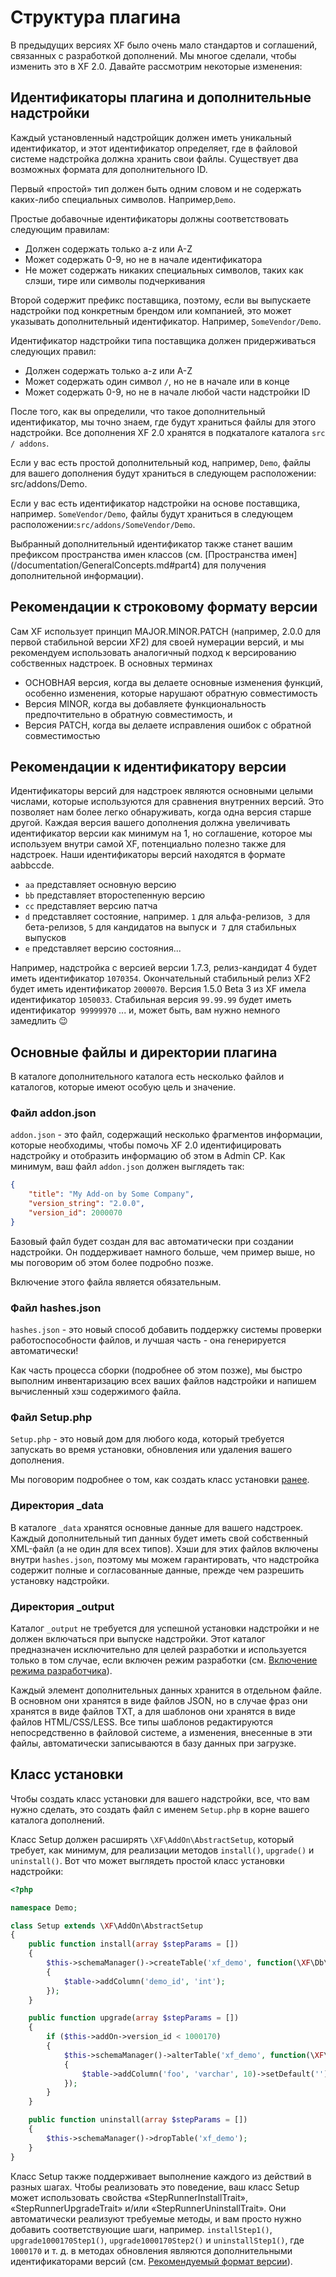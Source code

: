 # <a name="part0"></a>Структура плагина

В предыдущих версиях XF было очень мало стандартов и соглашений, связанных с разработкой дополнений. Мы многое сделали, чтобы изменить это в XF 2.0. Давайте рассмотрим некоторые изменения:

## <a name="part1"></a>Идентификаторы плагина и дополнительные надстройки
Каждый установленный надстройщик должен иметь уникальный идентификатор, и этот идентификатор определяет, где в файловой системе надстройка должна хранить свои файлы. Существует два возможных формата для дополнительного ID.

Первый «простой» тип должен быть одним словом и не содержать каких-либо специальных символов. Например,`Demo`.

Простые добавочные идентификаторы должны соответствовать следующим правилам:

* Должен содержать только a-z или A-Z
* Может содержать 0-9, но не в начале идентификатора
* Не может содержать никаких специальных символов, таких как слэши, тире или символы подчеркивания

Второй содержит префикс поставщика, поэтому, если вы выпускаете надстройки под конкретным брендом или компанией, это может указывать дополнительный идентификатор. Например, `SomeVendor/Demo`.

Идентификатор надстройки типа поставщика должен придерживаться следующих правил:

* Должен содержать только a-z или A-Z
* Может содержать один символ `/`, но не в начале или в конце
* Может содержать 0-9, но не в начале любой части надстройки ID

После того, как вы определили, что такое дополнительный идентификатор, мы точно знаем, где будут храниться файлы для этого надстройки. Все дополнения XF 2.0 хранятся в подкаталоге каталога `src / addons`.

Если у вас есть простой дополнительный код, например, `Demo`, файлы для вашего дополнения будут храниться в следующем расположении: src/addons/Demo.

Если у вас есть идентификатор надстройки на основе поставщика, например. `SomeVendor/Demo`, файлы будут храниться в следующем расположении:`src/addons/SomeVendor/Demo`.

Выбранный дополнительный идентификатор также станет вашим префиксом пространства имен классов (см. [Пространства имен] (/documentation/GeneralConcepts.md#part4) для получения дополнительной информации).

## <a name="part2"></a>Рекомендации к строковому формату версии
Сам XF использует принцип MAJOR.MINOR.PATCH (например, 2.0.0 для первой стабильной версии XF2) для своей нумерации версий, и мы рекомендуем использовать аналогичный подход к версированию собственных надстроек. В основных терминах

* ОСНОВНАЯ версия, когда вы делаете основные изменения функций, особенно изменения, которые нарушают обратную совместимость
* Версия MINOR, когда вы добавляете функциональность предпочтительно в обратную совместимость, и
* Версия PATCH, когда вы делаете исправления ошибок с обратной совместимостью
## <a name="part3"></a>Рекомендации к идентификатору версии
Идентификаторы версий для надстроек являются основными целыми числами, которые используются для сравнения внутренних версий. Это позволяет нам более легко обнаруживать, когда одна версия старше другой. Каждая версия вашего дополнения должна увеличивать идентификатор версии как минимум на 1, но соглашение, которое мы используем внутри самой XF, потенциально полезно также для надстроек. Наши идентификаторы версий находятся в формате aabbccde.

* `aa` представляет основную версию
* `bb` представляет второстепенную версию
* `cc` представляет версию патча
* `d` представляет состояние, например. `1` для альфа-релизов,` 3` для бета-релизов, `5` для кандидатов на выпуск и` 7` для стабильных выпусков
* `e` представляет версию состояния...

Например, надстройка с версией версии 1.7.3, релиз-кандидат 4 будет иметь идентификатор `1070354`. Окончательный стабильный релиз XF2 будет иметь идентификатор `2000070`. Версия 1.5.0 Beta 3 из XF имела идентификатор `1050033`. Стабильная версия `99.99.99` будет иметь идентификатор` 99999970` ... и, может быть, вам нужно немного замедлить 😉

## <a name="part4"></a>Основные файлы и директории плагина
В каталоге дополнительного каталога есть несколько файлов и каталогов, которые имеют особую цель и значение.

### <a name="part5"></a>Файл addon.json
`addon.json` - это файл, содержащий несколько фрагментов информации, которые необходимы, чтобы помочь XF 2.0 идентифицировать надстройку и отобразить информацию об этом в Admin CP. Как минимум, ваш файл `addon.json` должен выглядеть так:
```json
{
	"title": "My Add-on by Some Company",
	"version_string": "2.0.0",
	"version_id": 2000070
}
```
Базовый файл будет создан для вас автоматически при создании надстройки. Он поддерживает намного больше, чем пример выше, но мы поговорим об этом более подробно позже.

Включение этого файла является обязательным.

### <a name="part6"></a>Файл hashes.json
`hashes.json` - это новый способ добавить поддержку системы проверки работоспособности файлов, и лучшая часть - она генерируется автоматически!

Как часть процесса сборки (подробнее об этом позже), мы быстро выполним инвентаризацию всех ваших файлов надстройки и напишем вычисленный хэш содержимого файла.

### <a name="part7"></a>Файл Setup.php
`Setup.php` - это новый дом для любого кода, который требуется запускать во время установки, обновления или удаления вашего дополнения.

Мы поговорим подробнее о том, как создать класс установки [ранее](/documentation/AddOnStructure.md#part7).

### <a name="part8"></a>Директория _data
В каталоге `_data` хранятся основные данные для вашего надстроек. Каждый дополнительный тип данных будет иметь свой собственный XML-файл (а не один для всех типов). Хэши для этих файлов включены внутри `hashes.json`, поэтому мы можем гарантировать, что надстройка содержит полные и согласованные данные, прежде чем разрешить установку надстройки.

### <a name="part9"></a>Директория _output
Каталог `_output` не требуется для успешной установки надстройки и не должен включаться при выпуске надстройки. Этот каталог предназначен исключительно для целей разработки и используется только в том случае, если включен режим разработки (см. [Включение режима разработчика](https://xenforo.com/xf2-docs/dev/development-tools/#enabling-development-mode)).

Каждый элемент дополнительных данных хранится в отдельном файле. В основном они хранятся в виде файлов JSON, но в случае фраз они хранятся в виде файлов TXT, а для шаблонов они хранятся в виде файлов HTML/CSS/LESS. Все типы шаблонов редактируются непосредственно в файловой системе, а изменения, внесенные в эти файлы, автоматически записываются в базу данных при загрузке.

## <a name="part10"></a>Класс установки
Чтобы создать класс установки для вашего надстройки, все, что вам нужно сделать, это создать файл с именем `Setup.php` в корне вашего каталога дополнений.

Класс Setup должен расширять `\XF\AddOn\AbstractSetup`, который требует, как минимум, для реализации методов `install()`, `upgrade()` и `uninstall()`. Вот что может выглядеть простой класс установки надстройки:
```php
<?php

namespace Demo;

class Setup extends \XF\AddOn\AbstractSetup
{
    public function install(array $stepParams = [])
    {
        $this->schemaManager()->createTable('xf_demo', function(\XF\Db\Schema\Create $table)
        {
            $table->addColumn('demo_id', 'int');
        });
    }

    public function upgrade(array $stepParams = [])
    {
        if ($this->addOn->version_id < 1000170)
        {
            $this->schemaManager()->alterTable('xf_demo', function(\XF\Db\Schema\Alter $table)
            {
                $table->addColumn('foo', 'varchar', 10)->setDefault('');
            });
        }
    }

    public function uninstall(array $stepParams = [])
    {
        $this->schemaManager()->dropTable('xf_demo');
    }
}
```
Класс Setup также поддерживает выполнение каждого из действий в разных шагах. Чтобы реализовать это поведение, ваш класс Setup может использовать свойства «StepRunnerInstallTrait», «StepRunnerUpgradeTrait» и/или «StepRunnerUninstallTrait». Они автоматически реализуют требуемые методы, и вам просто нужно добавить соответствующие шаги, например. `installStep1()`, `upgrade1000170Step1()`,  `upgrade1000170Step2()` и `uninstallStep1()`, где `1000170` и т. д. в методах обновления являются дополнительными идентификаторами версий (см. [Рекомендуемый формат версии](/master/documentation/AddOnStructure.md#part3)).

